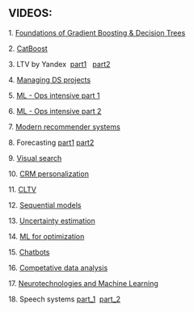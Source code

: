 ## VIDEOS: 

<p>1. <a class="inline_disabled" href="https://www.dropbox.com/s/hu914d59r0ng3bf/lecture_1.mp4?dl=0" target="_blank" rel="noopener">Foundations of Gradient Boosting &amp; Decision Trees</a>
</p>
<p>2. <a class="inline_disabled" href="https://www.dropbox.com/s/jc9brn26ji3h0yn/lecture_2_CatBoost.mp4?dl=0" target="_blank" rel="noopener">CatBoost</a>&nbsp;</p>
<p>3. LTV by Yandex&nbsp; <a class="inline_disabled" href="https://www.dropbox.com/s/zk6tbd24fqc3ona/lecture_3_part1.mp4?dl=0" target="_blank" rel="noopener">part1</a> &nbsp; <a class="inline_disabled" href="https://www.dropbox.com/s/w9gikqkd2ih0h5r/lecture_3_part2.mp4?dl=0" target="_blank" rel="noopener">part2</a>
</p>
<p>4. <a class="inline_disabled" href="https://www.dropbox.com/s/rx84b0lokp9stjg/lecture_4.mp4?dl=0" target="_blank" rel="noopener">Managing DS projects</a>
</p>
<p>5. <a class="inline_disabled" href="https://www.dropbox.com/s/d4q2v3ynauckffu/lecture_5.mp4?dl=0" target="_blank" rel="noopener">ML - Ops intensive part 1</a>
</p>
<p>6. <a class="inline_disabled" href="https://www.dropbox.com/s/5nhtd4bnvl977hl/lecture_6_MLOps_intensive-part2.pdf?dl=0" target="_blank" rel="noopener">ML - Ops intensive part 2</a>
</p>
<p>7. <a class="inline_disabled" href="https://www.dropbox.com/s/gtsrssn9gra9x0v/lecture_7.mp4?dl=0" target="_blank" rel="noopener">Modern recommender systems</a>
</p>
<p>8. Forecasting <a class="inline_disabled" href="https://www.dropbox.com/s/dujw9go0anf85g4/lecture_8_part_1.pdf?dl=0" target="_blank" rel="noopener">part1</a>
    <a class="inline_disabled" href="https://www.dropbox.com/s/w5di5ivi8a1rj3q/lecture_8_part_2.pdf?dl=0" target="_blank" rel="noopener">part2</a>
</p>
<p>9. <a class="inline_disabled" href="https://www.dropbox.com/s/cv5t6gnyi3hiqge/Lecture_9.mp4?dl=0" target="_blank" rel="noopener">Visual search</a>
</p>
<p>10. <a class="inline_disabled" href="https://www.dropbox.com/s/jti22tki9rq8p43/Lecture_10.mp4?dl=0" target="_blank" rel="noopener">CRM personalization</a>&nbsp;</p>
<p>11. <a class="inline_disabled" href="https://www.dropbox.com/s/ml2odmpbtzrg6b9/Lecture_11.mp4?dl=0" target="_blank" rel="noopener">CLTV</a>
</p>
<p>12. <a class="inline_disabled" href="https://www.dropbox.com/s/0bus3sttacuemz1/Lecture_12.mp4?dl=0" target="_blank" rel="noopener">Sequential models</a>
</p>
<p>13. <a class="inline_disabled" href="https://www.dropbox.com/s/lisqjnsp5d3uqor/Lecture_13.mp4?dl=0" target="_blank" rel="noopener noreferrer">Uncertainty estimation</a>

<p>14. <a class="inline_disabled" href="https://www.dropbox.com/s/3n27bzagm2vfmmb/Lecture_14.mp4?dl=0" target="_blank" rel="noopener">ML for optimization</a>
</p>
</p>
<p>15. <a class="inline_disabled" href="https://www.dropbox.com/s/gikono0gwaag6mp/Lecture_15.mp4?dl=0" target="_blank" rel="noopener noreferrer">Chatbots</a>&nbsp;</p>

<p>16. <a class="inline_disabled" href="https://www.dropbox.com/s/9b315mi59cvu59k/Lecture_16.mp4?dl=0" target="_blank" rel="noopener noreferrer">Competative data analysis</a>
</p>

<p>17. <a class="inline_disabled" href="https://www.dropbox.com/s/r535li52032kepr/Lecture_17.mp4?dl=0" target="_blank" rel="noopener noreferrer">Neurotechnologies and Machine Learning</a>
</p>
<p>18. Speech systems <a class="inline_disabled" href="https://www.dropbox.com/s/pi63lfgbxd2t3o3/Lecture_18_part_1.mp4?dl=0" target="_blank" rel="noopener noreferrer">part_1</a>&nbsp; <a class="inline_disabled" href="https://www.dropbox.com/s/6k27pyqnst9kbsy/Lecture_18_part_2.mp4?dl=0" target="_blank" rel="noopener noreferrer">part_2</a>
</p>
